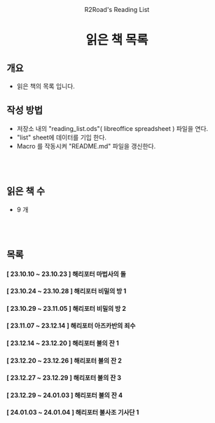<div align=center>R2Road's Reading List</div>
<h1 align=center>
읽은 책 목록
</h1>



## 개요
* 읽은 책의 목록 입니다.



## 작성 방법
* 저장소 내의 "reading_list.ods"( libreoffice spreadsheet ) 파일을 연다.
* "list" sheet에 데이터를 기입 한다.
* Macro 를 작동시켜 "README.md" 파일을 갱신한다.



<br><br>
## 읽은 책 수
* 9 개



<br/><br/>
## 목록

#### [ 23.10.10 ~ 23.10.23 ] 해리포터 마법사의 돌
#### [ 23.10.24 ~ 23.10.28 ] 해리포터 비밀의 방 1
#### [ 23.10.29 ~ 23.11.05 ] 해리포터 비밀의 방 2
#### [ 23.11.07 ~ 23.12.14 ] 해리포터 아즈카반의 죄수
#### [ 23.12.14 ~ 23.12.20 ] 해리포터 불의 잔 1
#### [ 23.12.20 ~ 23.12.26 ] 해리포터 불의 잔 2
#### [ 23.12.27 ~ 23.12.29 ] 해리포터 불의 잔 3
#### [ 23.12.29 ~ 24.01.03 ] 해리포터 불의 잔 4
#### [ 24.01.03 ~ 24.01.04 ] 해리포터 불사조 기사단 1